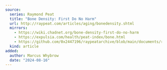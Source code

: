 ```yaml
---
source:
  series: Raymond Peat
  title: "Bone Density: First Do No Harm"
  url: http://raypeat.com/articles/aging/bonedensity.shtml
  mirrors:
    - https://wiki.chadnet.org/bone-density-first-do-no-harm
    - https://expulsia.com/health/peat-index/bone.html
    - https://github.com/0x2447196/raypeatarchive/blob/main/documents/raypeat.com/bonedensity.md
  kind: article 
added:
  author: Marcus Whybrow
  date: "2024-08-16"
---
```

